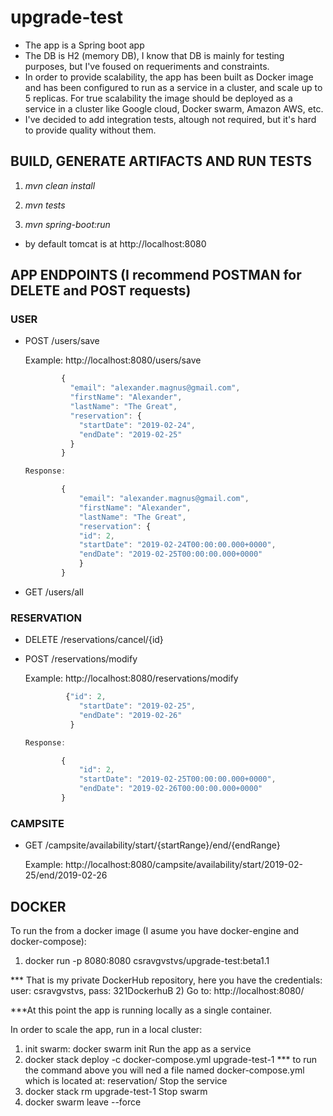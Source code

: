 # upgrade-test
* The app is a Spring boot app
* The DB is H2 (memory DB), I know that DB is mainly for testing purposes, but I've foused on requeriments and constraints.
* In order to provide scalability, the app has been built as Docker image and has been configured to run as a service in a cluster, and scale up to 5 replicas. For true scalability the image should be deployed as a service in a cluster like Google cloud, Docker swarm, Amazon AWS, etc.
* I've decided to add integration tests, altough not required, but it's hard to provide quality without them.

## BUILD, GENERATE ARTIFACTS AND RUN TESTS

1. _mvn clean install_

2. _mvn tests_

3. _mvn spring-boot:run_

* by default tomcat is at http://localhost:8080




## APP ENDPOINTS (I recommend POSTMAN for DELETE and POST requests)

### USER

* POST /users/save
  
	Example: http://localhost:8080/users/save
	```javascript
			{
			  "email": "alexander.magnus@gmail.com",
			  "firstName": "Alexander",
			  "lastName": "The Great",
			  "reservation": {
			    "startDate": "2019-02-24",
			    "endDate": "2019-02-25"
			  }
			}
	
	Response: 
	
			{
			    "email": "alexander.magnus@gmail.com",
			    "firstName": "Alexander",
			    "lastName": "The Great",
			    "reservation": {
				"id": 2,
				"startDate": "2019-02-24T00:00:00.000+0000",
				"endDate": "2019-02-25T00:00:00.000+0000"
			    }
			}

	```

* GET /users/all


### RESERVATION

* DELETE /reservations/cancel/{id}    

* POST /reservations/modify
		
 	Example: http://localhost:8080/reservations/modify
	```javascript
			 {"id": 2,
			    "startDate": "2019-02-25",
			    "endDate": "2019-02-26"
			  }
	
	Response: 
	
			{
			    "id": 2,
			    "startDate": "2019-02-25T00:00:00.000+0000",
			    "endDate": "2019-02-26T00:00:00.000+0000"
			}
	```

### CAMPSITE
	
* GET /campsite/availability/start/{startRange}/end/{endRange}

	Example: http://localhost:8080/campsite/availability/start/2019-02-25/end/2019-02-26



## DOCKER
To run the from a docker image (I asume you have docker-engine and docker-compose):
1) docker run -p 8080:8080 csravgvstvs/upgrade-test:beta1.1

*** That is my private DockerHub repository, here you have the credentials: user: csravgvstvs, pass: 321DockerhuB
2) Go to: http://localhost:8080/

***At this point the app is running locally as a single container.

In order to scale the app, run in a local cluster:
1) init swarm: docker swarm init
Run the app as a service
2) docker stack deploy -c docker-compose.yml upgrade-test-1
*** to run the command above you will ned a file named docker-compose.yml which is located at: reservation/
Stop the service
3) docker stack rm upgrade-test-1
Stop swarm
4) docker swarm leave --force
